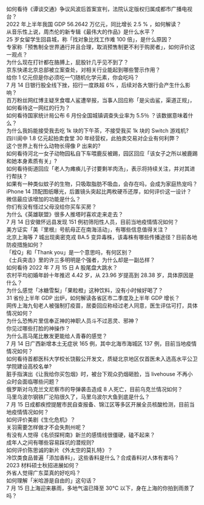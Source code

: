 如何看待《谭谈交通》争议风波后首案宣判，法院认定版权归属成都市广播电视台？  
2022 年上半年我国 GDP 56.2642 万亿元，同比增长 2.5 % ，如何解读？  
从音乐性上说，周杰伦的新专辑《最伟大的作品》是什么水平？  
25 岁女留学生回县城，称「找对象比找工作难 100 倍」，是什么原因？  
专家称「预售制全世界通行并且合理，取消预售制更不利于购房者」，如何评价这一观点？  
为什么现在打针都在胳膊上，屁股针几乎见不到了？  
京东快递北京总部被立案查处，对相关行业能起到哪些警示作用？  
给你 1 亿元但是你必须吃一勺随机化学元素，你会吃吗？  
7 月 14 日银行股全线下挫，招行一度跌超 6% ，后续对各大银行会产生什么影响？  
百万粉丝网红博主疑烹食噬人鲨遭举报，当事人回应称「是尖齿鲨，渠道正规」，如何看待这一网红的行为？  
如何看待国家统计局公布 6 月份全国城镇调查失业率为 5.5％ ？该数据意味着什么？  
为什么我妈能接受我去吃 1k 块的下午茶，不接受我买 1k 块的 Switch 游戏机?  
四川阆中 1.8 亿元起拍卖食堂 30 年经营权，此拍卖交易对企业有何利弊？  
这个世界上有什么动物长得像 P 出来的?  
如何看待河北一女子动物园私自下车喂鹿反被踢，园区回应「该女子之所以被鹿踢和她本身素质有关」?  
如何看待街道回应「老人为瘫痪儿子讨要剩羊肉汤」，表示将持续关注，并对其进行帮扶？  
如果有一种类似蚊子的生物，只吸取脂肪不吸血，会存在吗，会成为家庭热宠吗？  
iPhone 14 顶配图纸曝光，后置镜头突起比两枚硬币还厚，如何评价这一设计？  
微信最应该增加的功能是什么？  
你们有没有怪过父母没给你买车买房？  
为什么《英雄联盟》很多人推塔时喜欢走来走去？  
7 月 14 日安徽怀远县发现 151 例初筛阳性人员，目前当地疫情情况如何？  
美方证实「美『里根』号航母正在南海活动」，有哪些信息值得关注？  
北京上海等 7 城出现奥密克戎 BA.5 变异毒株，该毒株有哪些传播途径？目前各地防疫措施如何？  
「栓Q」和「Thank you」是一个意思吗，有何区别？  
《士兵突击》里的许三多明明是个强者，为什么却是一副怂样？  
如何看待 2022 年 7 月 15 日 A 股尾盘大跳水？  
农村平均初婚年龄十年推迟 4.42 岁，从 23.96 岁提高到 28.38 岁，具体原因是什么？  
为什么感觉「冰糖雪梨」「果粒橙」这种饮料，没有小时候好喝了？  
31 省份上半年 GDP 出炉，如何解读各省区市二季度及上半年 GDP 增长？  
网传上海九旬老人被强制打疫苗，居委回应称经过老人同意，医生评估可打，具体情况如何？  
为什么恐怖片里信奉正神的神职人员斗不过恶灵、邪神？  
你见过哪些打脸的神操作？  
为什么高马尾比散发更能给人青春的感觉？  
7 月 14 日广西新增本土无症状 165 例，其中北海市海城区 137 例，目前当地疫情情况如何？  
如何看待首都医科大学校长饶毅公开发文，质疑北京地区仅首医未入选高水平公卫学院建设高校名单?  
脏手指演出《让我给你买包烟》时，被台下观众扔烟砸脸，当 livehouse 不再小众时会面临哪些问题？  
俄罗斯对乌克兰文尼察市的导弹袭击造成 8 人死亡，目前乌克兰情况如何？  
马里乌波尔钢铁厂沦陷很久了，马里乌波尔大鱼到底是什么？  
7 月 15 日成都疾控提醒市民自查报备、锦江区等多区开展全员核酸检测，目前当地疫情情况如何？  
如何评价美剧《生化危机》？  
关羽需要怎样做才不会失荆州呢？  
有没有人觉得《名侦探柯南》新兰的感情线很僵硬，磕不起来？  
成年人之间有哪些容易踩坑的潜规则?  
如何评价陈思诚的新片《外太空的莫扎特》？  
冷饮类食品普遍「添加香料」，这些香料是什么？合成香料对人体有害吗？  
2023 材料硕士秋招进展如何？  
外省人觉得广东菜真的好吃吗？  
如何理解「米哈游是自由的」这句话？  
7 月 15 日上海迎来暴雨，多地气温已降至 30℃ 以下，身在上海的你拍到雨景了吗？  
